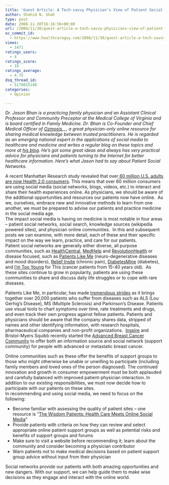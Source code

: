 ```yaml
---
title: 'Guest Article: A Tech-savvy Physician’s View of Patient Social Networks'
author: Shahid N. Shah
type: post
date: 2008-11-30T16:16:56+00:00
url: /2008/11/30/guest-article-a-tech-savvy-physicians-view-of-patient-social-networks/
oc_commit_id:
  - https://www.healthcareguy.com/2008/11/30/guest-article-a-tech-savvy-physicians-view-of-patient-social-networks/1478770422
views:
  - 1471
ratings_users:
  - 4
ratings_score:
  - 19
ratings_average:
  - 4.75
dsq_thread_id:
  - 5178015148
categories:
  - Opinion

---
```

_Dr. Jason Bhan is a practicing family physician and an Assistant Clinical Professor and Community Preceptor at the Medical College of Virginia and is board certified in Family Medicine. Dr. Bhan is Co-Founder and Chief Medical Officer of <a href="http://www.ozmosis.com" target="_blank">Ozmosis</a>__, a great physician-only online resource for sharing medical knowledge between trusted practitioners. He is regarded as an emerging national expert in the applications of social media to healthcare and medicine and writes a regular blog on these topics and more at_ _<a href="http://www.ozmosis.com/public_blog" target="_blank">his blog</a>_. _He&#8217;s got some great ideas and always has very practical advice for physicians and patients turning to the Internet for better healthcare information. Here&#8217;s what Jason had to say about Patient Social Networks._

A recent Manhattan Research study revealed that over<u> <a href="http://www.manhattanresearch.com/newsroom/Press_Releases/over-60-million-health-20-consumers.aspx" target="_blank">60 million U.S. adults are now Health 2.0 consumers</a></u>. This means that over 60 million consumers are using social media (social networks, blogs, videos, etc.) to interact and share their health experiences online. As physicians, we should be aware of the additional opportunities and resources our patients now have online.&#160; As we, ourselves, embrace new and innovative methods to learn from one another, we must be prepared to advise our patients and practice medicine in the social media age.   
The impact social media is having on medicine is most notable in four areas &#8211; patient social networks, social search, knowledge sources (wikipedia powered sites), and physician online communities.&#160; In this and subsequent posts we can examine, with more detail, each of these and their specific impact on the way we learn, practice, and care for our patients.   
Patient social networks are generally either diverse, all purpose communities, such as <a href="https://www.healthcentral.com" target="_blank">HealthCentral</a>, <a href="http://www.medhelp.org/" target="_blank">MedHelp</a> and <a href="http://www.revolutionhealth.com/" target="_blank">RevolutionHealth</a> or disease focused, such as <a href="http://www.patientslikeme.com" target="_blank">Patients Like Me</a> (neuro-degenerative diseases and mood disorders), <a href="http://www.reliefsite.com" target="_blank">Relief Insite</a> (chronic pain), <a href="http://www.diabetesmine.com" target="_blank">DiabetesMine</a> (diabetes), and <a href="http://www.imtooyoungforthis.org" target="_blank">I&#8217;m Too Young</a> for This (cancer patients from 15-40 years old).&#160; As these sites continue to grow in popularity, patients are using these communities to share and discuss daily life struggles or to cope with rare diseases.

Patients Like Me, in particular, has made <a href="http://www.newsweek.com/id/164231/page/2" target="_blank">tremendous strides</a> as it brings together over 20,000 patients who suffer from diseases such as ALS (Lou Gerhig&#8217;s Disease), MS (Multiple Sclerosis) and Parkinson&#8217;s Disease. Patients use visual tools to chart symptoms over time, rate treatments and drugs, and even track their own progress against fellow patients. Patients and physicians should be aware that the company shares data, stripped of names and other identifying information, with research hospitals, pharmaceutical companies and non-profit organizations.&#160; <a href="http://www.inspire.com" target="_blank">Inspire</a> and Bristol-Myers Squibb recently started the [Advanced Breast Cancer Community][1] to offer both an information source and social network (support community) for people with advanced or metastatic breast cancer.&#160; 

Online communities such as these offer the benefits of support groups to those who might otherwise be unable or unwilling to participate (including family members and loved ones of the person diagnosed). The continued innovation and growth in consumer empowerment must be both applauded and carefully balanced with improved patient-physician interaction. In addition to our existing responsibilities, we must now decide how to participate with our patients on these sites.   
In recommending and using social media, we need to focus on the following: 

  * Become familiar with assessing the quality of patient sites &#8211; one resource is &#8220;<a href="http://www.chcf.org/topics/chronicdisease/index.cfm?itemID=133631" target="_blank">The Wisdom Patients: Health Care Meets Online Social Media</a>&#8221; 
  * Provide patients with criteria on how they can review and select appropriate online patient support groups as well as potential risks and benefits of support groups and forums 
  * Make sure to visit a website before recommending it; learn about the community and consider becoming a physician contributor 
  * Warn patients not to make medical decisions based on patient support group advice without input from their physician 

Social networks provide our patients with both amazing opportunities and new dangers. With our support, we can help guide them to make wise decisions as they engage and interact with the online world.

 [1]: http://www.advancedbreastcancercommunity.org/